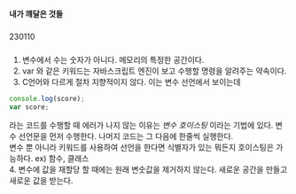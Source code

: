 __내가 꺠달은 것들__

###
230110   
###
1. 변수에서 수는 숫자가 아니다. 메모리의 특정한 공간이다.
2. var 와 같은 키워드는 자바스크립트 엔진이 보고 수행할 명령을 알려주는 약속이다.
3. C언어와 다르게 절차 지향적이지 않다. 이는 변수 선언에서 보이는데   
``` javascript
console.log(score);   
var score;   
```
라는 코드를 수행할 때 에러가 나지 않는 이유는 _변수 호이스팅_ 이라는 기법에 있다.
변수 선언문을 먼저 수행한다. 나머지 코드는 그 다음에 한줄씩 실행한다.   
변수 뿐 아니라 키워드를 사용하여 선언을 한다면 식별자가 있는 뭐든지 호이스팅은 가능하다. ex) 함수, 클래스      
4. 변수에 값을 재할당 할 때에는 원래 변숫값을 제거하지 않는다. 새로운 공간을 만들고 새로운 값을 받는다.   


